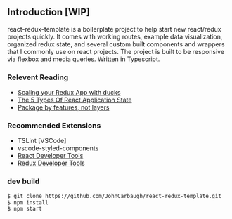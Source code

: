 
## Introduction [WIP]

react-redux-template is a boilerplate project to help start new react/redux projects quickly. It comes with working routes, example data visualization, organized redux state, and several custom built components and wrappers that I commonly use on react projects. The project is built to be responsive via flexbox and media queries. Written in Typescript.

### Relevent Reading
- [Scaling your Redux App with ducks](https://medium.freecodecamp.org/scaling-your-redux-app-with-ducks-6115955638be)
- [The 5 Types Of React Application State](http://jamesknelson.com/5-types-react-application-state/)
- [Package by features, not layers](https://hackernoon.com/package-by-features-not-layers-2d076df1964d)

### Recommended Extensions
- TSLint [VSCode]
- vscode-styled-components
- [React Developer Tools](https://chrome.google.com/webstore/detail/react-developer-tools/fmkadmapgofadopljbjfkapdkoienihi?hl=en)
- [Redux Developer Tools](https://chrome.google.com/webstore/detail/redux-devtools/lmhkpmbekcpmknklioeibfkpmmfibljd?hl=en)

### dev build

```sh
$ git clone https://github.com/JohnCarbaugh/react-redux-template.git
$ npm install
$ npm start
```
